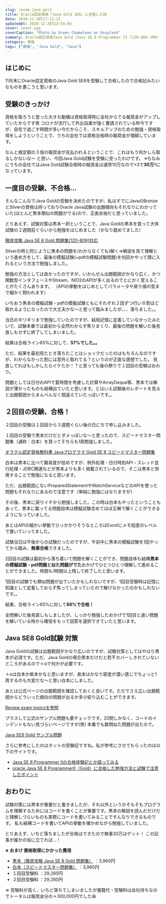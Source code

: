 ```yaml
---
slug: /exam-java-gold
title: Oracle認定資格「Java Gold SE8」に合格した話
date: 2020-11-30T17:13:11
updatedAt: 2020-12-26T23:54:04
cover: cover.jpg
coverCaption: "Photo by Green Chameleon on Unsplash"
summary: Oracle認定資格Java Gold（Java SE 8 Programmer II (1Z0-809-JPN) ）資格試験合格記です。
category: 資格
tags: ["資格", "Java Gold", "Java"]
---
```


## はじめに

11月末にOracle認定資格のJava Gold SE8を受験して合格したので合格記みたいなものを書こうと思います。

## 受験のきっかけ

資格を取ろうと思った大きな動機は資格取得時に会社からでる報奨金がアップしていたからです笑
コロナが流行して外出自粛が強く要請されている昨今ですが、自宅で過ごす時間が多い今だからこそ、スキルアップのための勉強・資格取得をしようということで、うちの会社では資格合格時の報奨金が増額しています。

なんと規定額の３倍の報奨金が支払われるということで、これはもう何かしら取るしかないな～ と思い、今回Java Gold試験を受験に至ったわけです。
※ちなみにうちの会社ではJava Gold試験合格時の報奨金は通常10万なので×3で**30万**!!になっています。

## 一度目の受験、不合格...

そんなこんなでJava Goldの受験を決めたのですが、私はすでにJavaのBronzeとSilverの資格は持っておりOracle Java試験の出題傾向もそれなりにわかっていた(ほとんど黒本類似の問題がでる)ので、正直余裕だと思っていました。

とりあえず、試験対策は黒本一択ということで、Java Goldの黒本を買って大体試験の２週間前ぐらいから勉強をはじめました（かなり舐めてました）

[徹底攻略 Java SE 8 Gold 問題集[1Z0-809]対応](https://www.amazon.co.jp/dp/4295000035)

Silverの時と同じように黒本の問題を(わからなくても)解く⇒解説を見て理解という進め方をして、最後の模擬試験(+pdfの模擬試験問題)を何回かやって頭に入れるという方法で勉強しました。

勉強の方法としては良かったのですが、いかんせん出題範囲がかなり広く、かつ関数型インタフェースやStream、NIO2のAPIが多く出るのでとにかく覚えることがたくさんあります。
（APIの挙動をはじめとしてパラメータや戻り値の型まで細かく問われます）

いちおう黒本の模擬試験・pdfの模擬試験ともにそれぞれ２回ずつ行い８割ほど取れるようになったので大丈夫かな～と思って臨みましたが、、、落ちました。。

当日のギリギリまで勉強していたのですが、結局記憶に定着していなかったみたいで、試験本番では最初から全然わからず焦りまくり、最後の問題を解いた後見直しもせずに終了してしまいました。

結果は合格ライン65%に対して、**57%でした。。**

ただ、結果を最初見たとき落ちたことはショックだったのはもちろんなのですが、わからなかった割には意外と取れてる？というのが正直な感想でした。
見直してればもしかしたらイケたか！？と思っても後の祭りで１回目の受験はおわり。

問題としては日付のAPIで夏時間を考慮した計算やArrayDeque等、黒本では解説が薄かったものも結構出ていたと思います。とはいえ試験後のレポートを見ると出題範囲からまんべんなく間違えていたっぽいです。。

## ２回目の受験、合格！

２回目の受験は１回目から３週間ぐらい後の日にちで申し込みました。

１回目の受験で黒本だけだとダメっぽいな～と思ったので、スピードマスター問題集（通称：白本）を買ってそちらも1周勉強しました。

[オラクル認定資格教科書 Javaプログラマ Gold SE 8 スピードマスター問題集](https://www.amazon.co.jp/dp/4798146811)

白本は黒本に比べて難易度が低めですが、例外処理・日付時刻API・スレッド並行処理・JDBC関連などが黒本よりも多く掲載されているので、そこは黒本と併用することで勉強になると思います。

ただ、出題範囲にないPreparedStatementやWatchServiceなどのAPIを使った問題もそれなりにあるので注意です（単純に勉強にはなりますが）

その後、黒本に戻りイチから勉強しました。この時は白本もやったということもあって、黒本に載ってる問題自体は模擬試験含めてほぼ正解で解くことができるようになっていました。

あとはAPIの細かい挙動でひっかかりそうなところはExcelにメモ程度のレベルで書いていってました。

試験当日は午後からの試験だったのですが、午前中に黒本の模擬試験を1回やってから臨み、**無事合格**できました。

2回目の試験は最初から落ち着いて問題を解くことができ、問題自体も結構**黒本の模擬試験・pdf問題と似た問題がでた**おかげでひとつひとつ理解して進めることができました。時間も1時間以上残して終了したと思います。

1回目の試験でも類似問題が出ていたかもしれないですが、1回目受験時は記憶に知識として定着しておらず焦ってしまっていたので解けなかったのかもしれないです。。

結果、合格ライン65%に対して**88%で合格！**

全問解いた後見直しもしましたが、しっかり勉強したおかげで1回目と違い問題を解いている時から確信をもって回答を選択できていたと思います。

## Java SE8 Gold試験 対策

Java Goldの試験は出題範囲がかなり広いのですが、試験対策としてはやはり黒本が必須です。ただ、Java Goldの場合黒本だけだと若干カバーしきれていないところがあるので＋αで何かが必要です。

＋αは白本か紫本かなと思いますが、紫本はかなり密度が濃い感じでちょっと1周するのも大変だな～と思い白本にしました。

あとは公式ページの出題範囲を確認しておくと良いです。ただでさえ広い出題範囲からどういった傾向の問題が出るか多少絞り込むことができます。

[Review exam topicsを参照](https://education.oracle.com/ja/java-se-8-programmer-ii/pexam_1Z0-809)

プラスして公式のサンプル問題も要チェックです。20問しかなく、コードのインデントもない見づらいページですが(笑) 本番でも数問似た問題が出たので。

[Java SE8 Gold サンプル問題](https://www.oracle.com/jp/education/certification/ocjp-gold-se8-3305267-ja.html)

さらに参考にしたのはネットの受験記ですね。私が参考にさせてもらったのは以下のサイトです。

- [Java SE 8 Programmer IIの合格体験記とか語ってみる](https://qiita.com/infhyroyage/items/04732bdc42b897bc8614)
- [oracle Java SE 8 ProgrammerⅡ（Gold）に合格した勉強方法と試験で注意したポイント](https://ito-u-oti.com/post-565/)

## おわりに

試験対策には黒本が重要だと書きましたが、それ以外というかそもそもプログラムを理解するためにはコードを書くことが重要です。黒本の解説を読んだだけだと理解しづらいものも実際にコードを書いてみることですんなりできるものです。
私も結構コードを書いてAPIの挙動を確かめながら勉強していました。

とりあえず、いちど落ちましたが合格はできたので無事30万はゲット！
この記事が誰かの役に立てれば...！

**※ おまけ 資格取得にかかった費用**

- [黒本（徹底攻略 Java SE 8 Gold 問題集）](https://www.amazon.co.jp/dp/4295000035) ：3,960円
- [白本（スピードマスター問題集）](https://www.amazon.co.jp/dp/4798146811) ：3,960円
- １回目受験料 ：29,260円
- ２回目受験料 ：29,260円

⇒ 受験料が高く、いちど落ちてしまいましたが書籍代・受験料は会社持ちなのでトータルは報奨金分の＋300,000円でした😆